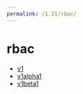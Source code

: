 ```yaml
---
permalink: /1.21/rbac/
---
```


# rbac



* [v1](v1/index.md)
* [v1alpha1](v1alpha1/index.md)
* [v1beta1](v1beta1/index.md)